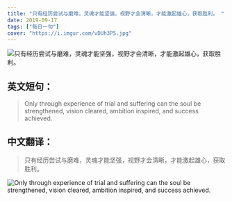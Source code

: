 ```yaml
---
title: "只有经历尝试与磨难，灵魂才能坚强，视野才会清晰，才能激起雄心，获取胜利。 "
date: 2019-09-17
tags: ["每日一句"]
cover: "https://i.imgur.com/vDUh3P5.jpg"
---
```


![只有经历尝试与磨难，灵魂才能坚强，视野才会清晰，才能激起雄心，获取胜利。 ](https://i.imgur.com/2gNaaBL.jpg)

## 英文短句：
> Only through experience of trial and suffering can the soul be strengthened, vision cleared, ambition inspired, and success achieved.

<!--more-->

## 中文翻译：
> 只有经历尝试与磨难，灵魂才能坚强，视野才会清晰，才能激起雄心，获取胜利。 

![Only through experience of trial and suffering can the soul be strengthened, vision cleared, ambition inspired, and success achieved.](https://i.imgur.com/ZddOFIb.jpg)

